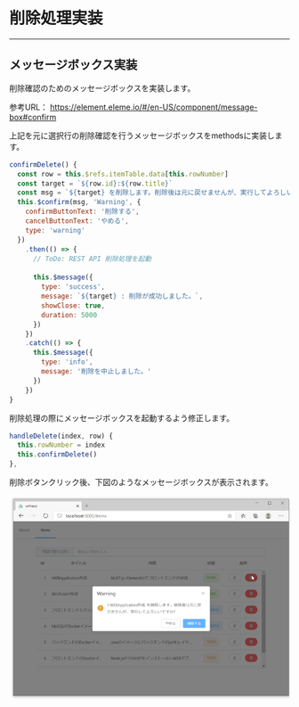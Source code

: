 # 削除処理実装


---
## メッセージボックス実装
削除確認のためのメッセージボックスを実装します。

参考URL： https://element.eleme.io/#/en-US/component/message-box#confirm

上記を元に選択行の削除確認を行うメッセージボックスをmethodsに実装します。

```JavaScript
confirmDelete() {
  const row = this.$refs.itemTable.data[this.rowNumber]
  const target = `${row.id}:${row.title}`
  const msg = `${target} を削除します。削除後は元に戻せませんが、実行してよろしいですか?`
  this.$confirm(msg, 'Warning', {
    confirmButtonText: '削除する',
    cancelButtonText: 'やめる',
    type: 'warning'
  })
    .then(() => {
      // ToDo: REST API 削除処理を起動

      this.$message({
        type: 'success',
        message: `${target} : 削除が成功しました。`,
        showClose: true,
        duration: 5000
      })
    })
    .catch(() => {
      this.$message({
        type: 'info',
        message: '削除を中止しました。'
      })
    })
}
```

削除処理の際にメッセージボックスを起動するよう修正します。

```JavaScript
handleDelete(index, row) {
  this.rowNumber = index
  this.confirmDelete()
},
```

削除ボタンクリック後、下図のようなメッセージボックスが表示されます。

![](images/ch14-01.png)


